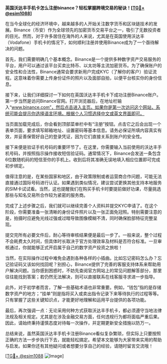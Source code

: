 **英国沃达丰手机卡怎么注册binance？轻松掌握跨境交易的秘诀！[[TG💪+ @esim1088](https://t.me/s/esim1088)]**

在当今全球化的经济环境中，越来越多的人开始关注数字货币和区块链技术的发展。Binance（币安）作为全球领先的加密货币交易平台之一，吸引了无数投资者的目光。然而，对于许多居住在海外的人来说，尤其是在英国使用沃达丰（Vodafone）手机卡的情况下，如何顺利注册并使用Binance成为了一个亟待解决的问题。

首先，我们需要明确几个基本概念。Binance是一个提供多种数字资产交易服务的平台，用户可以通过该平台买卖比特币、以太坊等主流加密货币。为了确保账户的安全性和合法性，Binance通常会要求新用户完成KYC（了解你的客户）验证流程。这意味着你需要上传身份证件的照片以及面部自拍，以便平台核实你的身份信息。

接下来，让我们详细探讨一下如何在英国沃达丰手机卡下成功注册Binance账户。第一步当然是访问Binance官网。打开浏览器后，在地址栏输入“www.binance.com”，然后点击进入主页。如果你是第一次访问这个网站，系统可能会提示你选择语言环境。根据个人习惯选择中文或英文界面即可。

当页面加载完成后，你会看到顶部菜单栏中有“注册”按钮。点击它之后会出现一个表单页面，要求填写邮箱地址、设置密码等基本信息。请务必保证所填内容真实有效，并妥善保管好自己的登录凭证，因为它们直接关系到账户的安全性。

接下来便是验证手机号码的重要环节了。在这里，你需要输入当前使用的沃达丰手机号码，并按照指示操作接收短信验证码。通常情况下，Binance会发送一条包含6位数随机码的短信至你的手机上。收到后将其准确无误地填入相应位置即可完成初步绑定。

值得注意的是，在某些国家和地区，由于政策限制或者运营商合作问题，可能无法直接通过国际号码进行认证。如果遇到类似情况，建议尝试更换其他支持本地服务的SIM卡试试看。当然，这也提醒我们在购买手机卡时要提前做好功课，尽量挑选那些与知名交易所合作较为紧密的服务商。

完成了上述步骤之后，我们就可以继续完善个人资料并提交KYC申请了。在这个阶段，你需要准备一张清晰的身份证件照片以及一张正面免冠照。特别需要注意的是，拍摄时应避免光线过强或过暗导致图像模糊不清，同时确保脸部特征完整呈现。

提交完所有必要文件后，耐心等待审核结果便是最后一步了。一般来说，整个过程不会耗费太久时间，但具体时长取决于官方处理效率及材料是否符合标准。一旦审核通过，你就能够正式开启属于自己的数字资产投资之旅啦！

当然，在实际操作过程中难免会遇到各种各样的小插曲。比如忘记密码怎么办？忘记验证码又该如何找回呢？别担心，Binance提供了完善的客服支持体系来帮助用户解决问题。当你感到困惑时，不妨先查阅官方网站上的常见问题解答部分，那里往往能找到答案；若仍然无法解决，则可以直接联系在线客服寻求进一步指导。

此外，对于初学者而言，了解一些基础术语也非常重要。例如，“钱包”指的是存储数字资产的地方；“挂单”则是指将买入或卖出指令记录下来等待执行的过程等等。只有掌握了这些关键知识点，才能更好地理解和运用平台提供的各项功能。

最后，再次强调一点：无论采用何种方式获取沃达丰手机卡，都必须遵守当地法律法规及相关规定。尤其是在涉及金融交易方面，任何违规行为都将面临严重后果。因此，请始终秉持谨慎态度对待每一次操作，并定期更新安全措施以防万一。

总结来说，虽然英国沃达丰手机卡注册Binance看似复杂繁琐，但实际上只要按照正确的方法一步步执行下去，就能轻松搞定。希望本文能够为大家带来实用的帮助与启发。如果你还有其他疑问或者想要分享自己的经验，请随时留言交流哦！

[[TG💪+ @esim1088](https://t.me/s/esim1088) ![Image](https://i.postimg.cc/4NQfJmqS/Snipaste-2025-05-13-00-14-12.png)]